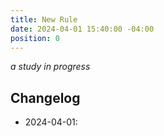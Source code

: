 ```yaml
---
title: New Rule
date: 2024-04-01 15:40:00 -04:00
position: 0
---
```


*a study in progress*

## Changelog

- 2024-04-01: 